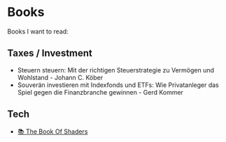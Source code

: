 # Books

Books I want to read:


## Taxes / Investment

- Steuern steuern: Mit der richtigen Steuerstrategie zu Vermögen und Wohlstand - Johann C. Köber
- Souverän investieren mit Indexfonds und ETFs: Wie Privatanleger das Spiel gegen die Finanzbranche gewinnen - Gerd Kommer

## Tech

- [📚 The Book Of Shaders](https://thebookofshaders.com/)